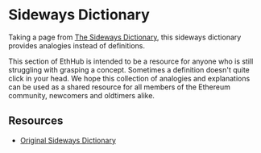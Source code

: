 # Sideways Dictionary

Taking a page from [The Sideways Dictionary](https://sidewaysdictionary.com/#/about), this sideways dictionary provides analogies instead of definitions.

This section of EthHub is intended to be a resource for anyone who is still struggling with grasping a concept. Sometimes a definition doesn't quite click in your head. We hope this collection of analogies and explanations can be used as a shared resource for all members of the Ethereum community, newcomers and oldtimers alike.

## Resources
* [Original Sideways Dictionary](https://sidewaysdictionary.com)
